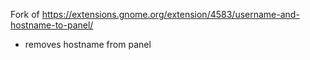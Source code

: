 Fork of https://extensions.gnome.org/extension/4583/username-and-hostname-to-panel/
- removes hostname from panel

